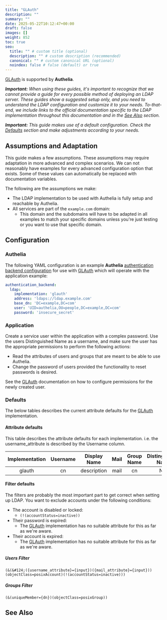 ```yaml
---
title: "GLAuth"
description: ""
summary: ""
date: 2025-05-22T10:12:47+00:00
draft: false
images: []
weight: 852
toc: true
seo:
  title: "" # custom title (optional)
  description: "" # custom description (recommended)
  canonical: "" # custom canonical URL (optional)
  noindex: false # false (default) or true
---
```


[GLAuth] is supported by __Authelia__.

*__Important:__ When using these guides, it's important to recognize that we cannot provide a guide for every possible
method of deploying an LDAP server. These guides show a suggested setup only, and you need to understand the LDAP
configuration and customize it to your needs. To-that-end, we include links to the official documentation specific to
the LDAP implementation throughout this documentation and in the [See Also](#see-also) section.*

*__Important:__ This guide makes use of a default configuration. Check the [Defaults](#defaults) section
and make adjustments according to your needs.*

## Assumptions and Adaptation

This guide makes a few assumptions. These assumptions may require adaptation in more advanced and complex scenarios. We
can not reasonably have examples for every advanced configuration option that exists. Some of these values can
automatically be replaced with documentation variables.

The following are the assumptions we make:

- The LDAP implementation to be used with Authelia is fully setup and reachable by Authelia.
- All services are part of the `example.com` domain:
  - This domain and the subdomains will have to be adapted in all examples to match your specific domains unless you're
    just testing or you want to use that specific domain.

## Configuration

### Authelia

The following YAML configuration is an example __Authelia__ [authentication backend configuration] for use with
[GLAuth] which will operate with the application example:

```yaml {title="configuration.yml"}
authentication_backend:
  ldap:
    implementation: 'glauth'
    address: 'ldaps://ldap.example.com'
    base_dn: 'DC=example,DC=com'
    user: 'UID=authelia,OU=people,DC=example,DC=com'
    password: 'insecure_secret'
```

### Application

Create a service user within the application with a complex password. Use the users Distinguished Name as a username,
and make sure the user has the appropriate permissions to perform the following actions:

- Read the attributes of users and groups that are meant to be able to use Authelia.
- Change the password of users provided the functionality to reset passwords is desired.

See the [GLAuth] documentation on how to configure permissions for the newly created user.

### Defaults

The below tables describes the current attribute defaults for the [GLAuth] implementation.

#### Attribute defaults

This table describes the attribute defaults for each implementation. i.e. the username_attribute is described by the
Username column.

| Implementation  |    Username    | Display Name | Mail | Group Name | Distinguished Name | Member Of |
|:---------------:|:--------------:|:------------:|:----:|:----------:|:------------------:|:---------:|
|     glauth      |       cn       | description  | mail |     cn     |        N/A         | memberOf  |

#### Filter defaults

The filters are probably the most important part to get correct when setting up LDAP. You want to exclude accounts under
the following conditions:

- The account is disabled or locked:
  - `(!(accountStatus=inactive))`
- Their password is expired:
  - The [GLAuth] implementation has no suitable attribute for this as far as we're aware.
- Their account is expired:
  - The [GLAuth] implementation has no suitable attribute for this as far as we're aware.

##### Users Filter
```text
(&(&#124;({username_attribute}={input})({mail_attribute}={input}))(objectClass=posixAccount)(!(accountStatus=inactive)))
```

##### Groups Filter
```text
(&(uniqueMember={dn})(objectClass=posixGroup))
```

## See Also

[Authelia]: https://www.authelia.com
[GLAuth]: https://glauth.github.io/
[authentication backend configuration]: ../../../configuration/first-factor/ldap.md
